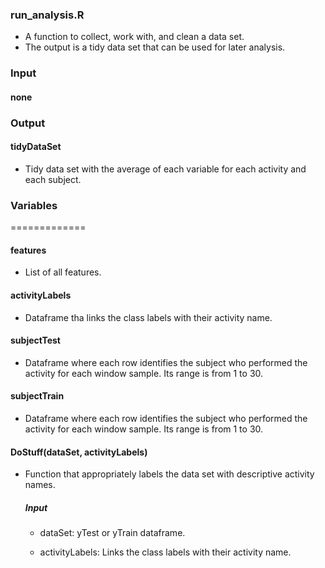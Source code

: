 ### run_analysis.R

  * A function to collect, work with, and clean a data set. 
  * The output is a tidy data set that can be used for later analysis.

  ### Input

  #### none

  ### Output

  #### tidyDataSet

   * Tidy data set with the average of each variable for each activity and each subject. 

### Variables
=============

#### features

 * List of all features.

#### activityLabels

 * Dataframe tha links the class labels with their activity name.

#### subjectTest

 * Dataframe where each row identifies the subject who performed the activity for each window sample. Its range is from 1 to 30. 

#### subjectTrain

* Dataframe where each row identifies the subject who performed the activity for each window sample. Its range is from 1 to 30. 

#### DoStuff(dataSet, activityLabels)

* Function that appropriately labels the data set with descriptive activity names.
  
  ##### Input

   * dataSet: yTest or yTrain dataframe.

   * activityLabels: Links the class labels with their activity name.
